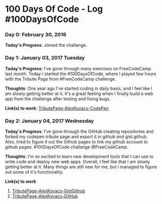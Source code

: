 # 100 Days Of Code - Log #100DaysOfCode

### Day 0: February 30, 2016 

**Today's Progress**: Joined the challange.


### Day 1: January 03, 2017 Tuesday

**Today's Progress**: I've gone through many exercises on FreeCodeCamp last month. Today I started the #100DaysOfCode, where I played few hours with the Tribute Page from #FreeCodeCamp challenge.

**Thoughts**: One year ago I've started coding in daily basis, and I feel like I am slowly getting better at it. It's a great feeling when I finally build a web app from the challenge after testing and fixing bugs. 

**Link(s) to work**: [TributePage-AlexKovacs-CodePen](https://codepen.io/lindakovacs/full/JbgaQg/)


### Day 2: January 04, 2017 Wednesday

**Today's Progress**: I've gone through the GitHub creating repositories and forked my codepen tribute page and export it in github and gist.github. Also, tried to figure it out the Github pages to link my github account to github pages. #100DaysOfCode challange @FreeCodeCamp. 

**Thoughts**: I'm so excited to learn new development tools that I can use to write code and deploy new web apps. Overall, I feel like that I am slowly getting better at it. Many things are still new for me, but I managed to figure out some of it's functionality.

**Link(s) to work**
1. [TributePage-AlexKovacs-GistGithub](https://gist.github.com/lindakovacs/db1408c1e3efb98d5aabb97a56c7b452)
2. [TributePage-AlexKovacs-GitHub](https://github.com/lindakovacs/tribute-page-alex-kovacs/tree/master)
